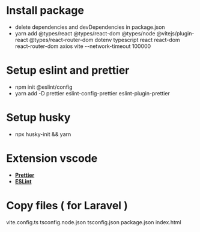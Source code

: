 # Install package

- delete dependencies and devDependencies in package.json
- yarn add @types/react @types/react-dom @types/node @vitejs/plugin-react @types/react-router-dom dotenv typescript react react-dom react-router-dom axios vite --network-timeout 100000

# Setup eslint and prettier

- npm init @eslint/config
- yarn add -D prettier eslint-config-prettier eslint-plugin-prettier

# Setup husky

- npx husky-init && yarn

# Extension vscode

- **[Prettier](https://marketplace.visualstudio.com/items?itemName=esbenp.prettier-vscode)**
- **[ESLint](https://marketplace.visualstudio.com/items?itemName=dbaeumer.vscode-eslint)**

# Copy files ( for Laravel )

vite.config.ts
tsconfig.node.json
tsconfig.json
package.json
index.html

